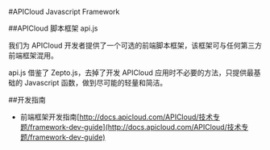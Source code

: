 #APICloud Javascript Framework

##APICloud 脚本框架 api.js

我们为 APICloud 开发者提供了一个可选的前端脚本框架，该框架可与任何第三方前端框架混用。

api.js 借鉴了 Zepto.js，去掉了开发 APICloud 应用时不必要的方法，只提供最基础的 Javascript 函数，做到尽可能的轻量和简洁。

##开发指南

* 前端框架开发指南[http://docs.apicloud.com/APICloud/技术专题/framework-dev-guide](http://docs.apicloud.com/APICloud/技术专题/framework-dev-guide)